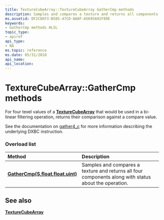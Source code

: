 ```yaml
---
title: TextureCubeArray::TextureCubeArray GatherCmp methods
description: Samples and compares a texture and returns all components. | TextureCubeArray::TextureCubeArray GatherCmp methods
ms.assetid: DF2C86F3-B585-47CD-8A0F-A5695A91F89E
keywords:
- GatherCmp methods HLSL
topic_type:
- apiref
api_type:
- NA
ms.topic: reference
ms.date: 05/31/2018
api_name: 
api_location: 
---
```


# TextureCubeArray::GatherCmp methods

For four texel values of a [**TextureCubeArray**](texturecubearray.md) that would be used in a bi-linear filtering operation, returns their comparison against a compare value.

See the documentation on [gather4_c](https://docs.microsoft.com/en-us/windows/win32/direct3dhlsl/gather4-c--sm5---asm-) for more information describing the underlying DXBC instruction.

### Overload list



| Method                                                                            | Description                                                                                                      |
|:----------------------------------------------------------------------------------|:-----------------------------------------------------------------------------------------------------------------|
| [**GatherCmp(S,float,float,uint)**](tcubearray-gathercmp-s-float-float-uint-.md) | Samples and compares a texture and returns all four components along with status about the operation.<br/> |



## See also

<dl> <dt>

[**TextureCubeArray**](texturecubearray.md)
</dt> </dl>

 

 





